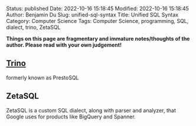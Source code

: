 Status: published
Date: 2022-10-16 15:18:45
Modified: 2022-10-16 15:18:45
Author: Benjamin Du
Slug: unified-sql-syntax
Title: Unified SQL Syntax
Category: Computer Science
Tags: Computer Science, programming, SQL, dialect, trino, ZetaSQL

**Things on this page are fragmentary and immature notes/thoughts of the author. Please read with your own judgement!**

## [Trino](https://github.com/trinodb/trino)
formerly known as PrestoSQL

## ZetaSQL 
ZetaSQL is a custom SQL dialect, along with parser and analyzer, that Google uses for products like BigQuery and Spanner.

